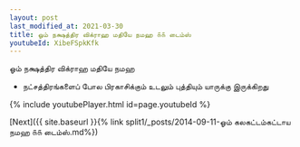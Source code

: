 ```yaml
---
layout: post
last_modified_at: 2021-03-30
title: ஓம் நக்ஷத்திர விக்ராஹ மதியே நமஹ ௧௧ டைம்ஸ்
youtubeId: XibeFSpkKfk
---
```

 
 
 ஓம் நக்ஷத்திர விக்ராஹ மதியே நமஹ  
 
 -  நட்சத்திரங்களைப் போல பிரகாசிக்கும் உடலும் புத்தியும் யாருக்கு இருக்கிறது 
 
  
 
  
 
 
 
 
 
 


{% include youtubePlayer.html id=page.youtubeId %}
 
[Next]({{ site.baseurl }}{% link  split1/_posts/2014-09-11-ஓம் கலகட்டம்கட்டாய நமஹ ௧௧ டைம்ஸ்.md%})
 
